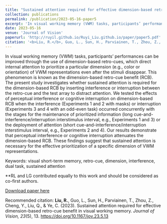 ```yaml
---
title: "Sustained attention required for effective dimension-based retro-cue benefit in visual working memory"
collection: publications
permalink: /publication/2023-05-16-paper5
excerpt: 'In visual working memory (VWM) tasks, participants’ performances can be improved through the use of dimension-based retro-cues, which direct internal attention to prioritize a particular dimension (e.g., color or orientation) of VWM representations even after the stimuli disappear. This phenomenon is known as the dimension-based retro-cue benefit (RCB). The present study investigates whether sustained attention is required for the dimension-based RCB by inserting interference or interruption between the retro-cue and the test array to distract attention. We tested the effects of perceptual interference or cognitive interruption on dimension-based RCB when the interference (Experiments 1 and 2 with masks) or interruption (Experiments 3 and 4 with an odd-even task) occurred concurrently with the stages for the maintenance of prioritized information (long cue-and-interference/interruption interstimulus interval, e.g., Experiments 1 and 3) or the deployment of attention (short cue-and-interference/interruption interstimulus interval, e.g., Experiments 2 and 4). Our results demonstrate that perceptual interference or cognitive interruption attenuates the dimension-based RCB. These findings suggest that sustained attention is necessary for the effective prioritization of a specific dimension of VWM representations.'
date: 2023-05-16
venue: 'Journal of Vision'
paperurl: 'http://ruyil.github.io/Ruyi_Liu.github.io/paper/paper5.pdf'
citation: '<b>Liu, R.</b>, Guo, L., Sun, H., Parviainen, T., Zhou, Z., Cheng, Y., Liu, Q., & Ye, C. (2023). Sustained attention required for effective dimension-based retro-cue benefit in visual working memory. <i>Journal of Vision, 23</i>(5), 13. https://doi.org/10.1167/jov.23.5.13'
---
```

In visual working memory (VWM) tasks, participants’ performances can be improved through the use of dimension-based retro-cues, which direct internal attention to prioritize a particular dimension (e.g., color or orientation) of VWM representations even after the stimuli disappear. This phenomenon is known as the dimension-based retro-cue benefit (RCB). The present study investigates whether sustained attention is required for the dimension-based RCB by inserting interference or interruption between the retro-cue and the test array to distract attention. We tested the effects of perceptual interference or cognitive interruption on dimension-based RCB when the interference (Experiments 1 and 2 with masks) or interruption (Experiments 3 and 4 with an odd-even task) occurred concurrently with the stages for the maintenance of prioritized information (long cue-and-interference/interruption interstimulus interval, e.g., Experiments 1 and 3) or the deployment of attention (short cue-and-interference/interruption interstimulus interval, e.g., Experiments 2 and 4). Our results demonstrate that perceptual interference or cognitive interruption attenuates the dimension-based RCB. These findings suggest that sustained attention is necessary for the effective prioritization of a specific dimension of VWM representations.

Keywords: visual short-term memory, retro-cue, dimension, interference, dual task, sustained attention

**RL and LG contributed equally to this work and should be considered as co-first authors.

[Download paper here](http://ruyil.github.io/Ruyi_Liu.github.io/paper/paper5.pdf)

Recommended citation: <b>Liu, R.</b>, Guo, L., Sun, H., Parviainen, T., Zhou, Z., Cheng, Y., Liu, Q., & Ye, C. (2023). Sustained attention required for effective dimension-based retro-cue benefit in visual working memory. <i>Journal of Vision, 23</i>(5), 13. https://doi.org/10.1167/jov.23.5.13
